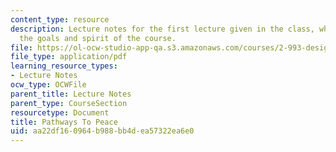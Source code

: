 ```yaml
---
content_type: resource
description: Lecture notes for the first lecture given in the class, which captures
  the goals and spirit of the course.
file: https://ol-ocw-studio-app-qa.s3.amazonaws.com/courses/2-993-designing-paths-to-peace-fall-2002/aa22df160964b988bb4dea57322ea6e0_pathways_course_outline.pdf
file_type: application/pdf
learning_resource_types:
- Lecture Notes
ocw_type: OCWFile
parent_title: Lecture Notes
parent_type: CourseSection
resourcetype: Document
title: Pathways To Peace
uid: aa22df16-0964-b988-bb4d-ea57322ea6e0
---
```

